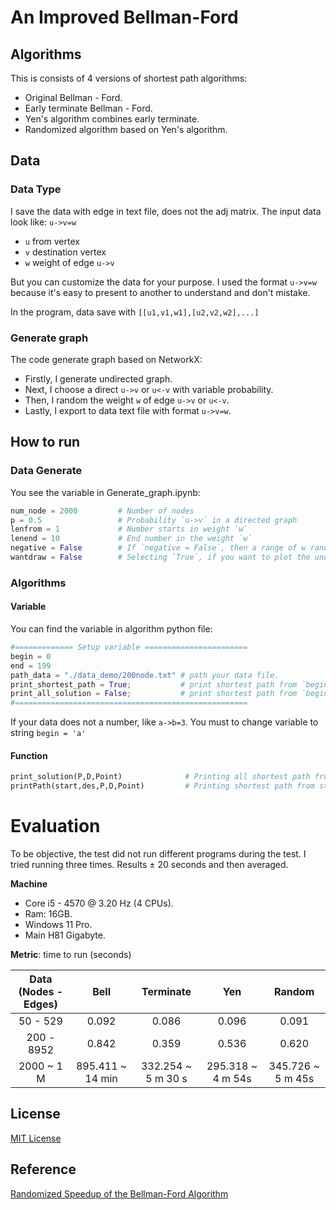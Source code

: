 # An Improved Bellman-Ford

## Algorithms 
This is consists of 4 versions of shortest path algorithms:
- Original Bellman - Ford.
- Early terminate Bellman - Ford.
- Yen's algorithm combines early terminate.
- Randomized algorithm based on Yen's algorithm.

## Data
### Data Type
I save the data with edge in text file, does not the adj matrix. The input data look like: `u->v=w`
- `u` from vertex
- `v` destination vertex
- `w` weight of edge `u->v`

But you can customize the data for your purpose. I used the format `u->v=w` because it's easy to present to another to understand and don't mistake.

In the program, data save with `[[u1,v1,w1],[u2,v2,w2],...]`

### Generate graph
The code generate graph based on NetworkX:
- Firstly, I generate undirected graph.
- Next, I choose a direct `u->v` or `u<-v` with variable probability.
- Then, I random the weight `w` of edge `u->v` or `u<-v`.
- Lastly, I export to data text file with format `u->v=w`.

## How to run
### Data Generate
You see the variable in Generate_graph.ipynb:
```python
num_node = 2000         # Number of nodes
p = 0.5                 # Probability `u->v` in a directed graph 
lenfrom = 1             # Number starts in weight `w` 
lenend = 10             # End number in the weight `w`
negative = False        # If `negative = False`, then a range of w randomized the weight is in [lenfrom,lenend]. Else, it is in [-lenend,lenend].
wantdraw = False        # Selecting `True`, if you want to plot the undirected graph.
```
### Algorithms
#### Variable
You can find the variable in algorithm python file:
```python
#============= Setup variable =======================
begin = 0
end = 199
path_data = "./data_demo/200node.txt" # path your data file.
print_shortest_path = True;           # print shortest path from `begin` to `end`
print_all_solution = False;           # print shortest path from `begin` to all vertex.
#====================================================
```
If your data does not a number, like `a->b=3`. You must to change variable to string `begin = 'a'`
#### Function
```python
print_solution(P,D,Point)              # Printing all shortest path from start vertex to another vertex.
printPath(start,des,P,D,Point)         # Printing shortest path from start vertex to destination vertex which you setup above.
```

# Evaluation

To be objective, the test did not run different programs during the test. I tried running three times. Results ± 20 seconds and then averaged.

**Machine**
- Core i5 - 4570 @ 3.20 Hz (4 CPUs).
- Ram: 16GB.
- Windows 11 Pro.
- Main H81 Gigabyte.

**Metric**: time to run (seconds)

| Data (Nodes - Edges) |        Bell       |      Terminate      |        Yen        |       Random      |
|:--------------------:|:-----------------:|:-------------------:|:-----------------:|:-----------------:|
|       50 - 529       |       0.092       |        0.086        |       0.096       |       0.091       |
|      200 - 8952      |       0.842       |        0.359        |       0.536       |       0.620       |
|      2000 ~ 1 M      | 895.411  ~ 14 min | 332.254  ~ 5 m 30 s | 295.318 ~ 4 m 54s | 345.726 ~ 5 m 45s |

## License
[MIT License](https://github.com/itlvd/improve-bellman-ford/blob/main/LICENSE)

## Reference
[Randomized Speedup of the Bellman-Ford Algorithm](https://arxiv.org/abs/1111.5414)
